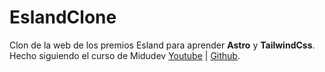 # EslandClone
Clon de la web de los premios Esland para aprender **Astro** y **TailwindCss**. 
Hecho siguiendo el curso de Midudev [Youtube](https://www.youtube.com/playlist?list=PLUofhDIg_38pTcPqR-TeISh91gYdujyQO) | [Github](https://github.com/midudev/esland-web).


